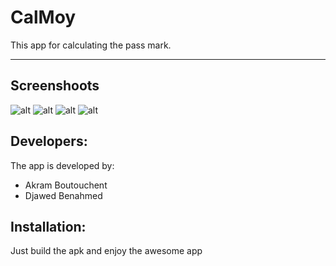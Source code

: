 # CalMoy

This app for calculating the pass mark.

---
## Screenshoots
![alt](https://cdn1.imggmi.com/uploads/2019/10/3/b12922c3792f702b37bfc2958557ce97-full.png) ![alt](https://cdn1.imggmi.com/uploads/2019/10/3/7dfe904b3e9c7a8f5f0e653ec87fad06-full.png) ![alt](https://cdn1.imggmi.com/uploads/2019/10/3/2113c16e7befb44c92847f7101d304bf-full.png) ![alt](https://cdn1.imggmi.com/uploads/2019/10/3/3c6c1b7de2018cdce0b93b620f4f3b3b-full.png) 
## Developers:
The app is developed by:
- Akram Boutouchent
- Djawed Benahmed


## Installation:
Just build the apk and enjoy the awesome app
